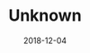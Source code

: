 ---
title: "Unknown"
publication: "Multiverse: An International Anthology of Science Fiction Poetry"
publishers: "Shoreline of Infinity Publications / New Curiosity Shop"
ISBN: "9781999700294"
publication_type: "guest_collection"
editors: "Rachel Plummer, Russell Jones"
date: "2018-12-04"
link: "https://www.shorelineofinfinity.com/product/multiverse-an-international-anthology-of-science-fiction-poetry/"
image: "poems/multiverse.png"
category: "poem"
__typename: "writing"
snippet: ""
audio: ""
video: ""
---